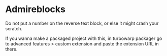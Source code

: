 # Admireblocks
Do not put a number on the reverse text block, or else it might crash your scratch.

If you wanna make a packaged project with this, in turbowarp packager go to advanced features > custom extension and paste the extension URL in there.
